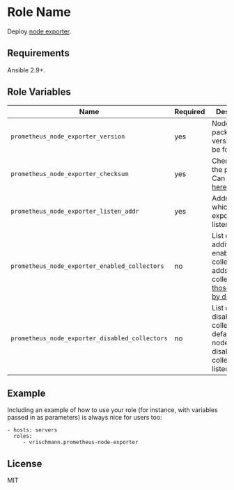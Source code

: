 Role Name
=========

Deploy [node exporter](https://github.com/prometheus/node_exporter).

Requirements
------------

Ansible 2.9+.

Role Variables
--------------

| Name           | Required | Description                         |
| -------------- | -------- | ----------------------------------- |
| `prometheus_node_exporter_version` | yes | Node exporter package version. Can be found [here](https://github.com/prometheus/node_exporter/releases) |
| `prometheus_node_exporter_checksum` | yes | Checksum of the package. Can be found [here](https://github.com/prometheus/node_exporter/releases) |
| `prometheus_node_exporter_listen_addr` | yes | Address on which node exporter will listen |
| `prometheus_node_exporter_enabled_collectors` | no | List of additionally enabled collectors. It adds collectors to [those enabled by default](https://github.com/prometheus/node_exporter#enabled-by-default) |
| `prometheus_node_exporter_disabled_collectors` | no |List of disabled collectors. By default node_exporter disables collectors listed [here](https://github.com/prometheus/node_exporter#disabled-by-default). |


Example
----------------

Including an example of how to use your role (for instance, with variables passed in as parameters) is always nice for users too:

    - hosts: servers
      roles:
         - vrischmann.prometheus-node-exporter

License
-------

MIT
